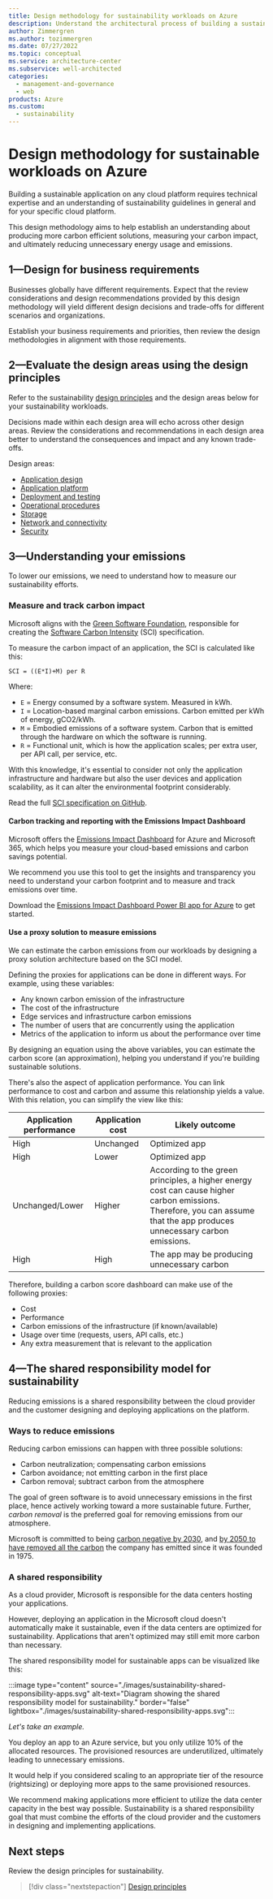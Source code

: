 ```yaml
---
title: Design methodology for sustainability workloads on Azure
description: Understand the architectural process of building a sustainable application on Microsoft Azure.
author: Zimmergren
ms.author: tozimmergren
ms.date: 07/27/2022
ms.topic: conceptual
ms.service: architecture-center
ms.subservice: well-architected
categories:
  - management-and-governance
  - web
products: Azure
ms.custom:
  - sustainability
---
```


# Design methodology for sustainable workloads on Azure

Building a sustainable application on any cloud platform requires technical expertise and an understanding of sustainability guidelines in general and for your specific cloud platform.

This design methodology aims to help establish an understanding about producing more carbon efficient solutions, measuring your carbon impact, and ultimately reducing unnecessary energy usage and emissions.

## 1&mdash;Design for business requirements

Businesses globally have different requirements. Expect that the review considerations and design recommendations provided by this design methodology will yield different design decisions and trade-offs for different scenarios and organizations.

Establish your business requirements and priorities, then review the design methodologies in alignment with those requirements.

## 2&mdash;Evaluate the design areas using the design principles

Refer to the sustainability [design principles](sustainability-design-principles.md) and the design areas below for your sustainability workloads.

Decisions made within each design area will echo across other design areas. Review the considerations and recommendations in each design area better to understand the consequences and impact and any known trade-offs.

Design areas:

- [Application design](sustainability-application-design.md)
- [Application platform](sustainability-application-platform.md)
- [Deployment and testing](sustainability-deployment-testing.md)
- [Operational procedures](sustainability-operational-procedures.md)
- [Storage](sustainability-storage.md)
- [Network and connectivity](sustainability-networking.md)
- [Security](sustainability-application-design.md)

## 3&mdash;Understanding your emissions

To lower our emissions, we need to understand how to measure our sustainability efforts.

### Measure and track carbon impact

Microsoft aligns with the [Green Software Foundation](https://greensoftware.foundation), responsible for creating the [Software Carbon Intensity](https://greensoftware.foundation/projects/software-carbon-intensity-sci-specification) (SCI) specification.

To measure the carbon impact of an application, the SCI is calculated like this:

```SCI = ((E*I)+M) per R```

Where:

- `E` = Energy consumed by a software system. Measured in kWh.
- `I` = Location-based marginal carbon emissions. Carbon emitted per kWh of energy, gCO2/kWh.
- `M` = Embodied emissions of a software system. Carbon that is emitted through the hardware on which the software is running.
- `R` = Functional unit, which is how the application scales; per extra user, per API call, per service, etc.

With this knowledge, it's essential to consider not only the application infrastructure and hardware but also the user devices and application scalability, as it can alter the environmental footprint considerably.

Read the full [SCI specification on GitHub](https://github.com/Green-Software-Foundation/software_carbon_intensity/blob/main/Software_Carbon_Intensity/Software_Carbon_Intensity_Specification.md).

#### Carbon tracking and reporting with the Emissions Impact Dashboard

Microsoft offers the [Emissions Impact Dashboard](https://www.microsoft.com/en-us/sustainability/emissions-impact-dashboard) for Azure and Microsoft 365, which helps you measure your cloud-based emissions and carbon savings potential.

We recommend you use this tool to get the insights and transparency you need to understand your carbon footprint and to measure and track emissions over time.

Download the [Emissions Impact Dashboard Power BI app for Azure](https://appsource.microsoft.com/product/power-bi/coi-sustainability.emissions_impact_dashboard) to get started.

#### Use a proxy solution to measure emissions

We can estimate the carbon emissions from our workloads by designing a proxy solution architecture based on the SCI model.

Defining the proxies for applications can be done in different ways. For example, using these variables:

- Any known carbon emission of the infrastructure
- The cost of the infrastructure
- Edge services and infrastructure carbon emissions
- The number of users that are concurrently using the application
- Metrics of the application to inform us about the performance over time

By designing an equation using the above variables, you can estimate the carbon score (an approximation), helping you understand if you're building sustainable solutions.

There's also the aspect of application performance. You can link performance to cost and carbon and assume this relationship yields a value. With this relation, you can simplify the view like this:

|Application performance|Application cost|Likely outcome|
|---|---|---|
|High|Unchanged|Optimized app|
|High|Lower|Optimized app|
|Unchanged/Lower|Higher|According to the green principles, a higher energy cost can cause higher carbon emissions. Therefore, you can assume that the app produces unnecessary carbon emissions.|
|High|High|The app may be producing unnecessary carbon|

Therefore, building a carbon score dashboard can make use of the following proxies:

- Cost
- Performance
- Carbon emissions of the infrastructure (if known/available)
- Usage over time (requests, users, API calls, etc.)
- Any extra measurement that is relevant to the application

## 4&mdash;The shared responsibility model for sustainability

Reducing emissions is a shared responsibility between the cloud provider and the customer designing and deploying applications on the platform.

### Ways to reduce emissions

Reducing carbon emissions can happen with three possible solutions:

- Carbon neutralization; compensating carbon emissions
- Carbon avoidance; not emitting carbon in the first place
- Carbon removal; subtract carbon from the atmosphere

The goal of green software is to avoid unnecessary emissions in the first place, hence actively working toward a more sustainable future. Further, _carbon removal_ is the preferred goal for removing emissions from our atmosphere.

Microsoft is committed to being [carbon negative by 2030](https://blogs.microsoft.com/blog/2020/01/16/microsoft-will-be-carbon-negative-by-2030/), and [by 2050 to have removed all the carbon](https://blogs.microsoft.com/blog/2021/10/27/supporting-our-customers-on-the-path-to-net-zero-the-microsoft-cloud-and-decarbonization/) the company has emitted since it was founded in 1975.

### A shared responsibility

As a cloud provider, Microsoft is responsible for the data centers hosting your applications.

However, deploying an application in the Microsoft cloud doesn't automatically make it sustainable, even if the data centers are optimized for sustainability. Applications that aren't optimized may still emit more carbon than necessary.

The shared responsibility model for sustainable apps can be visualized like this:

:::image type="content" source="./images/sustainability-shared-responsibility-apps.svg" alt-text="Diagram showing the shared responsibility model for sustainability." border="false" lightbox="./images/sustainability-shared-responsibility-apps.svg":::

_Let's take an example._

You deploy an app to an Azure service, but you only utilize 10% of the allocated resources. The provisioned resources are underutilized, ultimately leading to unnecessary emissions.

It would help if you considered scaling to an appropriate tier of the resource (rightsizing) or deploying more apps to the same provisioned resources.

We recommend making applications more efficient to utilize the data center capacity in the best way possible. Sustainability is a shared responsibility goal that must combine the efforts of the cloud provider and the customers in designing and implementing applications.

## Next steps

Review the design principles for sustainability.

> [!div class="nextstepaction"]
> [Design principles](sustainability-design-principles.md)